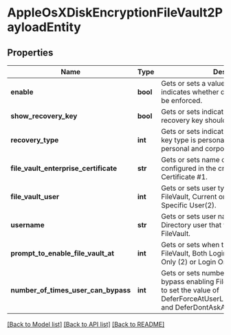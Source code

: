 # AppleOsXDiskEncryptionFileVault2PayloadEntity

## Properties
Name | Type | Description | Notes
------------ | ------------- | ------------- | -------------
**enable** | **bool** | Gets or sets a value indicating whether indicates whether disk encryption should be enforced. | [optional] 
**show_recovery_key** | **bool** | Gets or sets indicates whether the personal recovery key should be shown. | [optional] 
**recovery_type** | **int** | Gets or sets indicates whether the recovery key type is personal (1), institutional (2) or personal and corporate (3). | [optional] 
**file_vault_enterprise_certificate** | **str** | Gets or sets name of the certificate configured in the credential payload, ex. Certificate #1. | [optional] 
**file_vault_user** | **int** | Gets or sets user type that will be added to FileVault, Current or Next Login User (1), or Specific User(2). | [optional] 
**username** | **str** | Gets or sets user name of the Open Directory user that will be added to FileVault. | [optional] 
**prompt_to_enable_file_vault_at** | **int** | Gets or sets when to prompt to enable FileVault, Both Login and Logout (1), Logout Only (2)  or Login Only (3). | [optional] 
**number_of_times_user_can_bypass** | **int** | Gets or sets number of times user can bypass enabling FileVault, this will be used to set the value of DeferForceAtUserLoginMaxBypassAttempts and DeferDontAskAtUserLogout. | [optional] 

[[Back to Model list]](../README.md#documentation-for-models) [[Back to API list]](../README.md#documentation-for-api-endpoints) [[Back to README]](../README.md)


